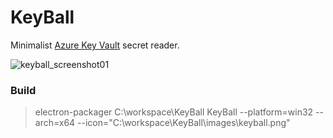 # KeyBall
Minimalist [Azure Key Vault](https://azure.microsoft.com/en-us/services/key-vault/) secret reader.

![keyball_screenshot01](https://cloud.githubusercontent.com/assets/11925502/22401781/af14914a-e5bf-11e6-9001-a09b6a2b9f6a.png)

### Build

> electron-packager C:\workspace\KeyBall KeyBall --platform=win32 --arch=x64 --icon="C:\workspace\KeyBall\images\keyball.png"
